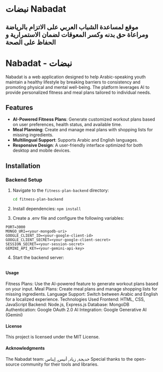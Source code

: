 # نبضات Nabadat
## موقع لمساعدة الشباب العربي على الاتزام بالرياضة ومراعاة حق بدنه وكسر المعوقات لضمان الاستمرارية و الحفاظ على الصحة
# Nabadat - نبضات

Nabadat is a web application designed to help Arabic-speaking youth maintain a healthy lifestyle by breaking barriers to consistency and promoting physical and mental well-being. The platform leverages AI to provide personalized fitness and meal plans tailored to individual needs.

## Features

- **AI-Powered Fitness Plans**: Generate customized workout plans based on user preferences, health status, and available time.
- **Meal Planning**: Create and manage meal plans with shopping lists for missing ingredients.
- **Multilingual Support**: Supports Arabic and English languages.
- **Responsive Design**: A user-friendly interface optimized for both desktop and mobile devices.


## Installation

### Backend Setup

1. Navigate to the `fitness-plan-backend` directory:
   ``` bash
   cd fitness-plan-backend
   ```
2. Install dependencies:
``` npm install ```

3. Create a .env file and configure the following variables:
```
PORT=3000
MONGO_URI=<your-mongodb-uri>
GOOGLE_CLIENT_ID=<your-google-client-id>
GOOGLE_CLIENT_SECRET=<your-google-client-secret>
SESSION_SECRET=<your-session-secret>
GEMINI_API_KEY=<your-gemini-api-key>
```
4. Start the backend server:
``` npm start
```
#### Usage
Fitness Plans: Use the AI-powered feature to generate workout plans based on your input.
Meal Plans: Create meal plans and manage shopping lists for missing ingredients.
Language Support: Switch between Arabic and English for a localized experience.
Technologies Used
Frontend: HTML, CSS, JavaScript
Backend: Node.js, Express.js
Database: MongoDB
Authentication: Google OAuth 2.0
AI Integration: Google Generative AI (Gemini)

#### License
This project is licensed under the MIT License.

#### Acknowledgments
The Nabadat team: خديجة, زياد, أنيس, إيناس
Special thanks to the open-source community for their tools and libraries.